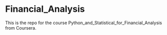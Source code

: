 # Financial_Analysis
This is the repo for the course Python_and_Statistical_for_Financial_Analysis from Coursera.
